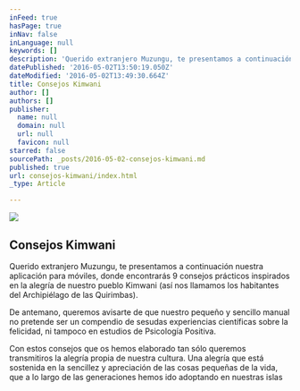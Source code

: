 ```yaml
---
inFeed: true
hasPage: true
inNav: false
inLanguage: null
keywords: []
description: 'Querido extranjero Muzungu, te presentamos a continuación nuestra aplicación para móviles, donde encontrarás 9 consejos prácticos inspirados en la alegría de nuestro pueblo Kimwani (así nos llamamos los habitantes del Archipiélago de las Quirimbas).'
datePublished: '2016-05-02T13:50:19.050Z'
dateModified: '2016-05-02T13:49:30.664Z'
title: Consejos Kimwani
author: []
authors: []
publisher:
  name: null
  domain: null
  url: null
  favicon: null
starred: false
sourcePath: _posts/2016-05-02-consejos-kimwani.md
published: true
url: consejos-kimwani/index.html
_type: Article

---
```

![](https://the-grid-user-content.s3-us-west-2.amazonaws.com/df61f88c-26e7-4421-81d6-cb1a3305348e.png)

## Consejos Kimwani

Querido extranjero Muzungu, te presentamos a continuación nuestra aplicación para móviles, donde encontrarás 9 consejos prácticos inspirados en la alegría de nuestro pueblo Kimwani (así nos llamamos los habitantes del Archipiélago de las Quirimbas).

De antemano, queremos avisarte de que nuestro pequeño y sencillo manual no pretende ser un compendio de sesudas experiencias científicas sobre la felicidad, ni tampoco en estudios de Psicología Positiva.

Con estos consejos que os hemos elaborado tan sólo queremos transmitiros la alegría propia de nuestra cultura. Una alegría que está sostenida en la sencillez y apreciación de las cosas pequeñas de la vida, que a lo largo de las generaciones hemos ido adoptando en nuestras islas